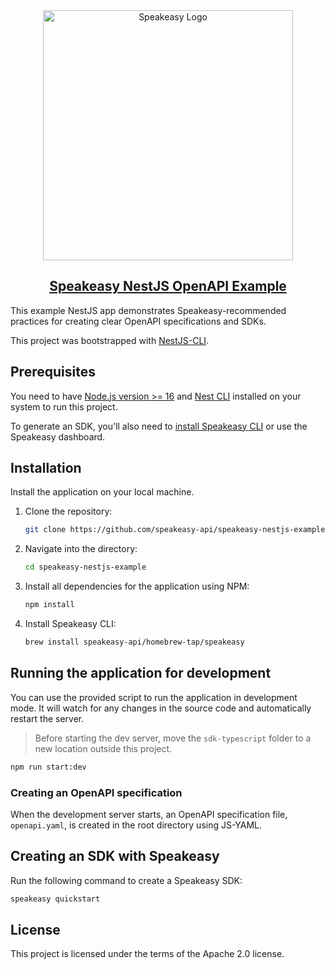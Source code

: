 <div align="center">

<a href="[Speakeasy](https://speakeasyapi.dev/)">
  <img src="https://github.com/speakeasy-api/speakeasy/assets/68016351/e959f81a-b250-4003-8c5c-a45b9463fc95" alt="Speakeasy Logo" width="400">
<h2>Speakeasy NestJS OpenAPI Example</h2>
</a>

</div>

This example NestJS app demonstrates Speakeasy-recommended practices for creating clear OpenAPI specifications and SDKs.

This project was bootstrapped with [NestJS-CLI](https://docs.nestjs.com/cli/overview).

## Prerequisites

You need to have [Node.js version >= 16](https://nodejs.org/) and [Nest CLI](https://github.com/nestjs/nest-cli) installed on your system to run this project.

To generate an SDK, you'll also need to [install Speakeasy CLI](https://github.com/speakeasy-api/speakeasy#installation) or use the Speakeasy dashboard.

## Installation

Install the application on your local machine.

1. Clone the repository:

    ```bash
    git clone https://github.com/speakeasy-api/speakeasy-nestjs-example.git
    ```

2. Navigate into the directory:

    ```bash
    cd speakeasy-nestjs-example
    ```

3. Install all dependencies for the application using NPM:

    ```bash
    npm install
    ```

4. Install Speakeasy CLI:

    ```bash
    brew install speakeasy-api/homebrew-tap/speakeasy
    ```

## Running the application for development

You can use the provided script to run the application in development mode. It will watch for any changes in the source code and automatically restart the server.

> Before starting the dev server, move the `sdk-typescript` folder to a new location outside this project.

```bash
npm run start:dev
```

### Creating an OpenAPI specification

When the development server starts, an OpenAPI specification file, `openapi.yaml`, is created in the root directory using JS-YAML.

## Creating an SDK with Speakeasy

Run the following command to create a Speakeasy SDK:

```bash
speakeasy quickstart
```

## License

This project is licensed under the terms of the Apache 2.0 license.
